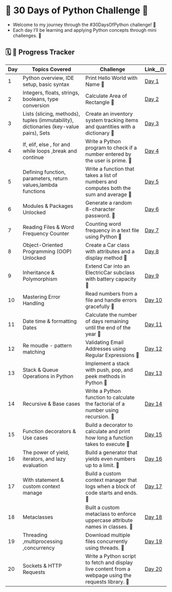 # 🚀 30 Days of Python Challenge 🐍

- Welcome to my journey through the #30DaysOfPython challenge! 🐍
- Each day I’ll be learning and applying Python concepts through mini challenges. 🐍

## 🗓️ 🐍  Progress Tracker

| Day | Topics Covered | Challenge | Link__() |
|-----|----------------|-----------|------|
| 1   | Python overview, IDE setup, basic syntax | Print Hello World with Name 🐍 | [Day 1](https://github.com/krushna-nayak30101/30-Days-Python-Challenge/tree/main/Day%2001) |
| 2   | Integers, floats, strings, booleans, type conversion |  Calculate Area of Rectangle 🐍 | [Day 2](https://github.com/krushna-nayak30101/30-Days-Python-Challenge/tree/main/Day%2002) |
| 3   | Lists (slicing, methods), tuples (immutability), dictionaries (key-value pairs), Sets | Create an inventory system tracking items and quantities with a dictionary 🐍 | [Day 3](https://github.com/krushna-nayak30101/30-Days-Python-Challenge/tree/main/Day%2003) |
| 4   | If, elif, else , for and while loops ,break and continue  | Write a Python program to check if a number entered by the user is prime. 🐍 | [Day 4](https://github.com/krushna-nayak30101/30-Days-Python-Challenge/tree/main/Day%2004) |
| 5   | Defining function, parameters, return values,lambda functions | Write a function that takes a list of numbers and computes both the sum and average 🐍 | [Day 5](https://github.com/krushna-nayak30101/30-Days-Python-Challenge/tree/main/Day%2005) |
| 6   | Modules & Packages Unlocked | Generate a random 8-character password. 🐍 | [Day 6](https://github.com/krushna-nayak30101/30-Days-Python-Challenge/tree/main/Day%2006) |
| 7   | Reading Files & Word Frequency Counter | Counting word frequency in a text file using Python 🐍 | [Day 7](https://github.com/krushna-nayak30101/30-Days-Python-Challenge/tree/main/Day%2007) |
| 8   | Object-Oriented Programming (OOP) Unlocked | Create a Car class with attributes and a display method 🐍 | [Day 8](https://github.com/krushna-nayak30101/30-Days-Python-Challenge/tree/main/Day%2008) |
| 9   | Inheritance & Polymorphism | Extend Car into an ElectricCar subclass with battery capacity 🐍 | [Day 9](https://github.com/krushna-nayak30101/30-Days-Python-Challenge/tree/main/Day%2009) |
| 10  | Mastering Error Handling  | Read numbers from a file and handle errors gracefully 🐍 | [Day 10](https://github.com/krushna-nayak30101/30-Days-Python-Challenge/tree/main/Day%2010) |
| 11  | Date time & formatting Dates |  Calculate the number of days remaining until the end of the year 🐍 | [Day 11](https://github.com/krushna-nayak30101/30-Days-Python-Challenge/tree/main/Day%2011) |
| 12  | Re moudle - pattern matching |  Validating Email Addresses using Regular Expressions 🐍 | [Day 12](https://github.com/krushna-nayak30101/30-Days-Python-Challenge/tree/main/Day%2012) |
| 13  | Stack & Queue Operations in Python |  Implement a stack with push, pop, and peek methods in Python 🐍 | [Day 13](https://github.com/krushna-nayak30101/30-Days-Python-Challenge/tree/main/Day%2013) |
| 14  | Recursive & Base cases |  Write a Python function to calculate the factorial of a number using recursion. 🐍 | [Day 14](https://github.com/krushna-nayak30101/30-Days-Python-Challenge/tree/main/Day%2014) |
| 15  | Function decorators & Use cases |  Build a decorator to calculate and print how long a function takes to execute 🐍 | [Day 15](https://github.com/krushna-nayak30101/30-Days-Python-Challenge/tree/main/Day%2015) |
| 16  | The power of yield, iterators, and lazy evaluation |  Build a generator that yields even numbers up to a limit. 🐍 | [Day 16](https://github.com/krushna-nayak30101/30-Days-Python-Challenge/tree/main/Day%2016) |
| 17  | With statement & custom context manage | Build a custom context manager that logs when a block of code starts and ends. 🐍 | [Day 17](https://github.com/krushna-nayak30101/30-Days-Python-Challenge/tree/main/Day%2017) |
| 18  | Metaclasses | Built a custom metaclass to enforce uppercase attribute names in classes. 🐍 | [Day 18](https://github.com/krushna-nayak30101/30-Days-Python-Challenge/tree/main/Day%2018) |
| 19  | Threading ,multiprocessing ,concurrency | Download multiple files concurrently using threads. 🐍 | [Day 19](https://github.com/krushna-nayak30101/30-Days-Python-Challenge/tree/main/Day%2019) |
| 20  |  Sockets & HTTP Requests | Write a Python script to fetch and display live content from a webpage using the requests library. 🐍 | [Day 20](https://github.com/krushna-nayak30101/30-Days-Python-Challenge/tree/main/Day_20) |










